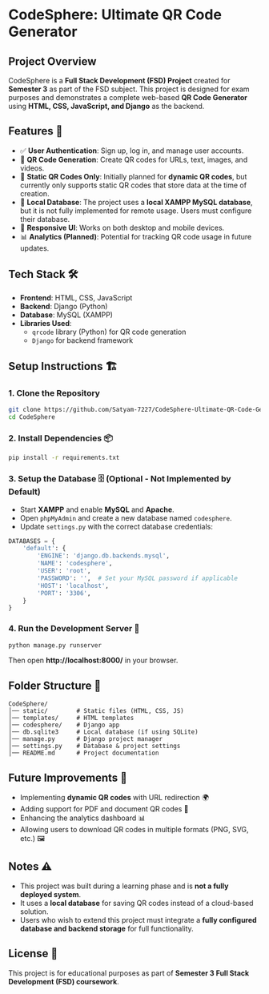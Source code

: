 # CodeSphere: Ultimate QR Code Generator


## Project Overview
CodeSphere is a **Full Stack Development (FSD) Project** created for **Semester 3** as part of the FSD subject. This project is designed for exam purposes and demonstrates a complete web-based **QR Code Generator** using **HTML, CSS, JavaScript, and Django** as the backend.

## Features 🚀
- ✅ **User Authentication**: Sign up, log in, and manage user accounts.
- 🔗 **QR Code Generation**: Create QR codes for URLs, text, images, and videos.
- 🎨 **Static QR Codes Only**: Initially planned for **dynamic QR codes**, but currently only supports static QR codes that store data at the time of creation.
- 📂 **Local Database**: The project uses a **local XAMPP MySQL database**, but it is not fully implemented for remote usage. Users must configure their database.
- 📱 **Responsive UI**: Works on both desktop and mobile devices.
- 📊 **Analytics (Planned)**: Potential for tracking QR code usage in future updates.

## Tech Stack 🛠️
- **Frontend**: HTML, CSS, JavaScript
- **Backend**: Django (Python)
- **Database**: MySQL (XAMPP)
- **Libraries Used**:
  - `qrcode` library (Python) for QR code generation
  - `Django` for backend framework

## Setup Instructions 🏗️
### 1. Clone the Repository
```sh
git clone https://github.com/Satyam-7227/CodeSphere-Ultimate-QR-Code-Generator.git
cd CodeSphere
```

### 2. Install Dependencies 📦
```sh
pip install -r requirements.txt
```

### 3. Setup the Database 🗄️ (Optional - Not Implemented by Default)
- Start **XAMPP** and enable **MySQL** and **Apache**.
- Open `phpMyAdmin` and create a new database named `codesphere`.
- Update `settings.py` with the correct database credentials:
```python
DATABASES = {
    'default': {
        'ENGINE': 'django.db.backends.mysql',
        'NAME': 'codesphere',
        'USER': 'root',
        'PASSWORD': '',  # Set your MySQL password if applicable
        'HOST': 'localhost',
        'PORT': '3306',
    }
}
```

### 4. Run the Development Server 🚀
```sh
python manage.py runserver
```
Then open **http://localhost:8000/** in your browser.

## Folder Structure 📁
```
CodeSphere/
│── static/        # Static files (HTML, CSS, JS)
│── templates/     # HTML templates
│── codesphere/    # Django app
│── db.sqlite3     # Local database (if using SQLite)
│── manage.py      # Django project manager
│── settings.py    # Database & project settings
│── README.md      # Project documentation
```

## Future Improvements 🔮
- Implementing **dynamic QR codes** with URL redirection 🌍
- Adding support for PDF and document QR codes 📄
- Enhancing the analytics dashboard 📊
- Allowing users to download QR codes in multiple formats (PNG, SVG, etc.) 🖼️

## Notes ⚠️
- This project was built during a learning phase and is **not a fully deployed system**.
- It uses a **local database** for saving QR codes instead of a cloud-based solution.
- Users who wish to extend this project must integrate a **fully configured database and backend storage** for full functionality.

## License 📜
This project is for educational purposes as part of **Semester 3 Full Stack Development (FSD) coursework**.


